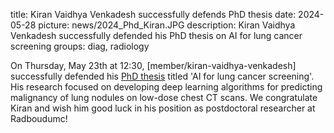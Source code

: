 title: Kiran Vaidhya Venkadesh successfully defends PhD thesis
date: 2024-05-28
picture: news/2024_Phd_Kiran.JPG
description: Kiran Vaidhya Venkadesh successfully defended his PhD thesis on AI for lung cancer screening
groups: diag, radiology

On Thursday, May 23th at 12:30, [member/kiran-vaidhya-venkadesh] successfully defended his [PhD thesis](https://hdl.handle.net/2066/305547) titled 'AI for lung cancer screening'. 
His research focused on developing deep learning algorithms for predicting malignancy of lung nodules on low-dose chest CT scans. 
We congratulate Kiran and wish him good luck in his position as postdoctoral researcher at Radboudumc!

